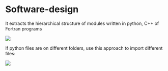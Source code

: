 # Software-design
It extracts the hierarchical structure of modules written in python, C++ of Fortran programs 

![](/doc/graphs/AtenTTo_modules.png)

If python files are on different folders, use this approach to import different files: 

![](/doc/graphs/import.png)

